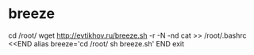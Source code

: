 # breeze

cd /root/
wget http://evtikhov.ru/breeze.sh -r -N -nd
cat >> /root/.bashrc <<END
alias breeze='cd /root/
sh breeze.sh'
END
exit
